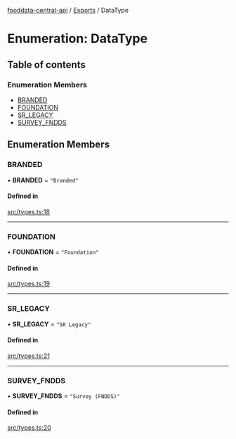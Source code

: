[fooddata-central-api](../README.md) / [Exports](../modules.md) / DataType

# Enumeration: DataType

## Table of contents

### Enumeration Members

- [BRANDED](DataType.md#branded)
- [FOUNDATION](DataType.md#foundation)
- [SR\_LEGACY](DataType.md#sr_legacy)
- [SURVEY\_FNDDS](DataType.md#survey_fndds)

## Enumeration Members

### BRANDED

• **BRANDED** = ``"Branded"``

#### Defined in

[src/types.ts:18](https://github.com/inji-gg/fooddata-central-api/blob/2c5a8c7/src/types.ts#L18)

___

### FOUNDATION

• **FOUNDATION** = ``"Foundation"``

#### Defined in

[src/types.ts:19](https://github.com/inji-gg/fooddata-central-api/blob/2c5a8c7/src/types.ts#L19)

___

### SR\_LEGACY

• **SR\_LEGACY** = ``"SR Legacy"``

#### Defined in

[src/types.ts:21](https://github.com/inji-gg/fooddata-central-api/blob/2c5a8c7/src/types.ts#L21)

___

### SURVEY\_FNDDS

• **SURVEY\_FNDDS** = ``"Survey (FNDDS)"``

#### Defined in

[src/types.ts:20](https://github.com/inji-gg/fooddata-central-api/blob/2c5a8c7/src/types.ts#L20)
